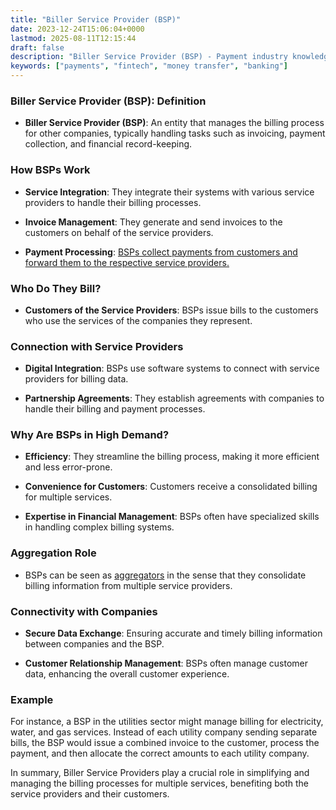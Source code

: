 ```yaml
---
title: "Biller Service Provider (BSP)"
date: 2023-12-24T15:06:04+0000
lastmod: 2025-08-11T12:15:44
draft: false
description: "Biller Service Provider (BSP) - Payment industry knowledge and insights"
keywords: ["payments", "fintech", "money transfer", "banking"]
---
```


### Biller Service Provider (BSP): Definition

- **Biller Service Provider (BSP)**: An entity that manages the billing process for other companies, typically handling tasks such as invoicing, payment collection, and financial record-keeping.

### How BSPs Work

- **Service Integration**: They integrate their systems with various service providers to handle their billing processes.

- **Invoice Management**: They generate and send invoices to the customers on behalf of the service providers.

- **Payment Processing**: [BSPs collect payments from customers and forward them to the respective service providers.](https://faisalkhanllc.xyz/resources/payments-wiki/p/payment-processor/)

### Who Do They Bill?

- **Customers of the Service Providers**: BSPs issue bills to the customers who use the services of the companies they represent.

### Connection with Service Providers

- **Digital Integration**: BSPs use software systems to connect with service providers for billing data.

- **Partnership Agreements**: They establish agreements with companies to handle their billing and payment processes.

### Why Are BSPs in High Demand?

- **Efficiency**: They streamline the billing process, making it more efficient and less error-prone.

- **Convenience for Customers**: Customers receive a consolidated billing for multiple services.

- **Expertise in Financial Management**: BSPs often have specialized skills in handling complex billing systems.

### Aggregation Role

- BSPs can be seen as [aggregators](https://faisalkhanllc.xyz/resources/payments-wiki/a/aggregators/) in the sense that they consolidate billing information from multiple service providers.

### Connectivity with Companies

- **Secure Data Exchange**: Ensuring accurate and timely billing information between companies and the BSP.

- **Customer Relationship Management**: BSPs often manage customer data, enhancing the overall customer experience.

### Example

For instance, a BSP in the utilities sector might manage billing for electricity, water, and gas services. Instead of each utility company sending separate bills, the BSP would issue a combined invoice to the customer, process the payment, and then allocate the correct amounts to each utility company.

In summary, Biller Service Providers play a crucial role in simplifying and managing the billing processes for multiple services, benefiting both the service providers and their customers.